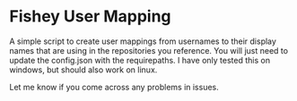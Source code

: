 # Fishey User Mapping

A simple script to create user mappings from usernames to their display names that are using in the repositories you reference. 
You will just need to update the config.json with the requirepaths.
I have only tested this on windows, but should also work on linux.

Let me know if you come across any problems in issues.
